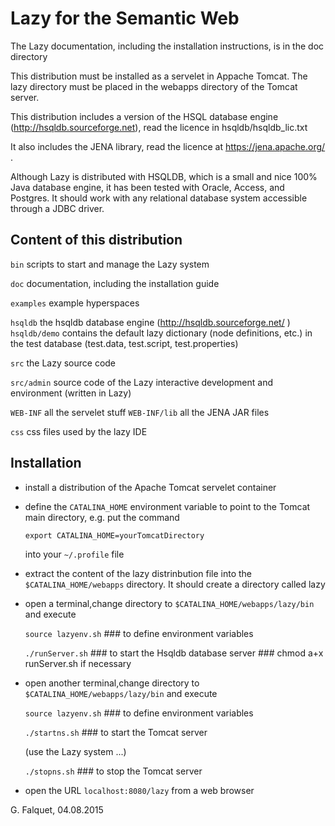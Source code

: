 
# Lazy for the Semantic Web 

The Lazy documentation, including the installation instructions, is in
the doc directory

This distribution must be installed as a servelet in Appache Tomcat. The
lazy directory must be placed in the webapps directory of the Tomcat
server.

This distribution includes a version of the HSQL database engine
(http://hsqldb.sourceforge.net), read the licence in
hsqldb/hsqldb_lic.txt

It also includes the JENA library, read the licence at https://jena.apache.org/ .

Although Lazy is distributed with HSQLDB, which is a small and nice 100%
Java database engine, it has been tested with Oracle, Access, and
Postgres. It should work with any relational database system accessible
through a JDBC driver.

## Content of this distribution


`bin`        scripts to start and manage the Lazy system

`doc`        documentation, including the installation guide

`examples`   example hyperspaces

`hsqldb`     the hsqldb database engine (http://hsqldb.sourceforge.net/ )
`hsqldb/demo`	 contains the default lazy dictionary (node definitions, etc.) in
             the test database (test.data, test.script, test.properties)

`src`        the Lazy source code

`src/admin`  source code of the Lazy interactive development and environment (written
           in Lazy)

`WEB-INF`    all the servelet stuff
`WEB-INF/lib`  all the JENA JAR files

`css`        css files used by the lazy IDE


## Installation

- install a distribution of the Apache Tomcat servelet container

- define the `CATALINA_HOME` environment variable to point to the Tomcat main directory, 
  e.g. put the command
  
  `export CATALINA_HOME=yourTomcatDirectory`
  
  into your `~/.profile` file

- extract the content of the lazy distrinbution file into the `$CATALINA_HOME/webapps` 
  directory. It should create a directory called lazy

- open a terminal,change directory to `$CATALINA_HOME/webapps/lazy/bin` and execute 

    `source lazyenv.sh`    ### to define environment variables

    `./runServer.sh`       ### to start the Hsqldb database server 
                         ### chmod a+x runServer.sh if necessary
                         
- open another terminal,change directory to `$CATALINA_HOME/webapps/lazy/bin` and execute 

    `source lazyenv.sh`    ### to define environment variables
 
    `./startns.sh`         ### to start the Tomcat server
    
    (use the Lazy system ...)
    
   `./stopns.sh`           ### to stop the Tomcat server
    
    
- open the URL `localhost:8080/lazy` from a web browser

     
     
     

G. Falquet, 04.08.2015
